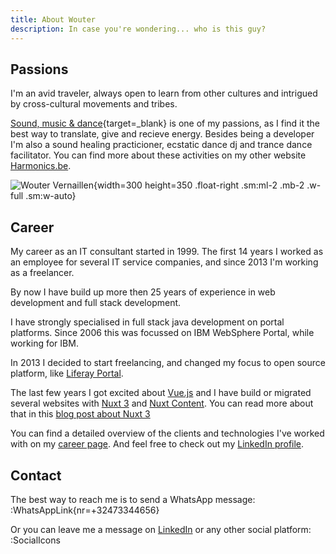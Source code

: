 ```yaml
---
title: About Wouter
description: In case you're wondering... who is this guy?
---
```


## Passions

I'm an avid traveler, always open to learn from other cultures and intrigued by cross-cultural movements and tribes.

[Sound, music & dance](https://harmonics.be){target=_blank} is one of my passions, as I find it the best way to translate, give and recieve energy.
Besides being a developer I'm also a sound healing practicioner, ecstatic dance dj and trance dance facilitator. You can find more about these activities on my other website [Harmonics.be](https://harmonics.be).

![Wouter Vernaillen](/images/woutervernaillen.jpg){width=300 height=350 .float-right .sm:ml-2 .mb-2 .w-full .sm:w-auto}

## Career

My career as an IT consultant started in 1999. The first 14 years I worked as an employee for several IT service companies, and since 2013 I'm working as a freelancer.

By now I have build up more then 25 years of experience in web development and full stack development.

I have strongly specialised in full stack java development on portal platforms. Since 2006 this was focussed on IBM WebSphere Portal, while working for IBM.

In 2013 I decided to start freelancing, and changed my focus to open source platform, like [Liferay Portal](https://www.liferay.com/).

The last few years I got excited about [Vue.js](https://vuejs.org/) and I have build or migrated several websites with [Nuxt 3](https://nuxt.com/) and [Nuxt Content](https://content.nuxtjs.org/). You can read more about that in this [blog post about Nuxt 3](/blog/discoveringnuxt)

You can find a detailed overview of the clients and technologies I've worked with on my [career page](/career).
And feel free to check out my [LinkedIn profile](https://www.linkedin.com/in/woutervernaillen/).

## Contact

The best way to reach me is to send a WhatsApp message: :WhatsAppLink{nr=+32473344656}

Or you can leave me a message on [LinkedIn](https://www.linkedin.com/in/woutervernaillen/) or any other social platform:  :SocialIcons
